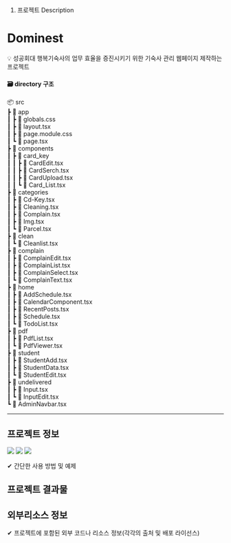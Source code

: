 1. 프로젝트 Description

# Dominest
💡 성공회대 행복기숙사의 업무 효율을 증진시키기 위한 기숙사 관리 웹페이지 제작하는 프로젝트

<h4>🗃️ directory 구조 </h4>
📦 src <br />
┣ 📂 app<br />
┃ ┣ 📜 globals.css<br />
┃ ┣ 📜 layout.tsx<br />
┃ ┣ 📜 page.module.css<br />
┃ ┗ 📜 page.tsx<br />
┣ 📂 components<br />
┃ ┣ 📂 card_key<br />
┃ ┃ ┣ 📜 CardEdit.tsx<br />
┃ ┃ ┣ 📜 CardSerch.tsx<br />
┃ ┃ ┣ 📜 CardUpload.tsx<br />
┃ ┃ ┗ 📜 Card_List.tsx<br />
┣ 📂 categories<br />
┃ ┣ 📜 Cd-Key.tsx<br />
┃ ┣ 📜 Cleaning.tsx<br />
┃ ┣ 📜 Complain.tsx<br />
┃ ┣ 📜 Img.tsx<br />
┃ ┗ 📜 Parcel.tsx<br />
┣ 📂 clean<br />
┃ ┗ 📜 Cleanlist.tsx<br />
┣ 📂 complain<br />
┃ ┣ 📜 ComplainEdit.tsx<br />
┃ ┣ 📜 ComplainList.tsx<br />
┃ ┣ 📜 ComplainSelect.tsx<br />
┃ ┗ 📜 ComplainText.tsx<br />
┣ 📂 home<br />
┃ ┣ 📜 AddSchedule.tsx<br />
┃ ┣ 📜 CalendarComponent.tsx<br />
┃ ┣ 📜 RecentPosts.tsx<br />
┃ ┣ 📜 Schedule.tsx<br />
┃ ┗ 📜 TodoList.tsx<br />
┣ 📂 pdf<br />
┃ ┣ 📜 PdfList.tsx<br />
┃ ┗ 📜 PdfViewer.tsx<br />
┣ 📂 student<br />
┃ ┣ 📜 StudentAdd.tsx<br />
┃ ┣ 📜 StudentData.tsx<br />
┃ ┗ 📜 StudentEdit.tsx<br />
┣ 📂 undelivered<br />
┃ ┣ 📜 Input.tsx<br />
┃ ┗ 📜 InputEdit.tsx<br />
┗ 📜 AdminNavbar.tsx<br />

<hr />

## 프로젝트 정보
<img src="https://img.shields.io/badge/Next.js-000000?style=flat-square&logo=Next.js&logoColor=white"/></a> 
<img src="https://img.shields.io/badge/TypeScript-3178C6?style=flat-square&logo=TypeScript&logoColor=white"/></a> 
<img src="https://img.shields.io/badge/React-61DAFB?style=flat-square&logo=React&logoColor=black"/></a> 

✔ 간단한 사용 방법 및 예제

## 프로젝트 결과물


## 외부리소스 정보

✔ 프로젝트에 포함된 외부 코드나 리소스 정보(각각의 출처 및 배포 라이선스)
